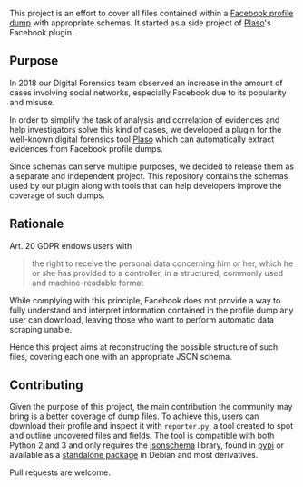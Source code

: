 This project is an effort to cover all files contained within a [Facebook profile dump](https://www.facebook.com/help/1701730696756992) with appropriate schemas. It started as a side project of [Plaso](https://github.com/log2timeline/plaso)'s Facebook plugin.

## Purpose

In 2018 our Digital Forensics team observed an increase in the amount of cases involving social networks, especially Facebook due to its popularity and misuse.

In order to simplify the task of analysis and correlation of evidences and help investigators solve this kind of cases, we developed a plugin for the well-known digital forensics tool [Plaso](https://github.com/log2timeline/plaso) which can automatically extract evidences from Facebook profile dumps.

Since schemas can serve multiple purposes, we decided to release them as a separate and independent project. This repository contains the schemas used by our plugin along with tools that can help developers improve the coverage of such dumps.

## Rationale

Art. 20 GDPR endows users with

> the right to receive the personal data concerning him or her, which he or she has provided to a controller, in a structured, commonly used and machine-readable format

While complying with this principle, Facebook does not provide a way to fully understand and interpret information contained in the profile dump any user can download, leaving those who want to perform automatic data scraping unable.

Hence this project aims at reconstructing the possible structure of such files, covering each one with an appropriate JSON schema.

## Contributing

Given the purpose of this project, the main contribution the community may bring is a better coverage of dump files. To achieve this, users can download their profile and inspect it with `reporter.py`, a tool created to spot and outline uncovered files and fields. The tool is compatible with both Python 2 and 3 and only requires the [jsonschema](https://github.com/Julian/jsonschema) library, found in [pypi](https://pypi.org/project/jsonschema/) or available as a [standalone package](https://packages.debian.org/python-jsonschema) in Debian and most derivatives.

Pull requests are welcome.
